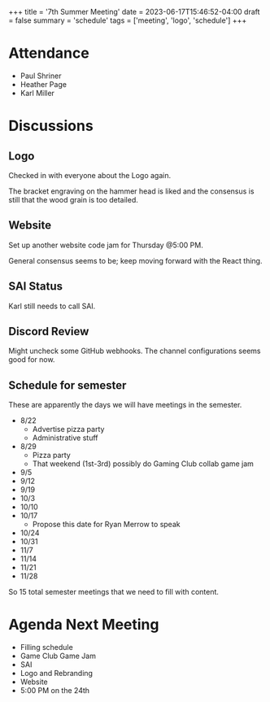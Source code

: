 +++
title = '7th Summer Meeting'
date = 2023-06-17T15:46:52-04:00
draft = false
summary = 'schedule'
tags = ['meeting', 'logo', 'schedule']
+++

# Attendance

- Paul Shriner
- Heather Page
- Karl Miller

# Discussions

## Logo

Checked in with everyone about the Logo again.

The bracket engraving on the hammer head is liked and the consensus is still that the wood grain is too detailed.

## Website

Set up another website code jam for Thursday @5:00 PM.

General consensus seems to be; keep moving forward with the React thing.

## SAI Status

Karl still needs to call SAI.

## Discord Review

Might uncheck some GitHub webhooks. The channel configurations seems good for now.

## Schedule for semester

These are apparently the days we will have meetings in the semester.

- 8/22
    - Advertise pizza party
    - Administrative stuff
- 8/29
    - Pizza party
    - That weekend (1st-3rd) possibly do Gaming Club collab game jam
- 9/5
- 9/12
- 9/19
- 10/3
- 10/10
- 10/17
    - Propose this date for Ryan Merrow to speak
- 10/24
- 10/31
- 11/7
- 11/14
- 11/21
- 11/28

So 15 total semester meetings that we need to fill with content.

# Agenda Next Meeting

- Filling schedule
- Game Club Game Jam
- SAI
- Logo and Rebranding
- Website
- 5:00 PM on the 24th

